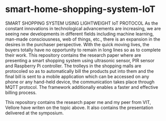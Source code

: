 # smart-home-shopping-system-IoT
SMART SHOPPING SYSTEM USING LIGHTWEIGHT IoT PROTOCOL
As the constant innovations in technological advancements are increasing, we are seeing new developments in different fields including machine learning, man-made consciousness, web of things, etc., there is an expansion in the desires in the purchaser perspective. With the quick moving lives, the buyers totally have no opportunity to remain in long lines so as to complete their work. This repository contains the research paper where are presenting a smart shopping system using ultrasonic sensor, PIR sensor and Raspberry Pi controller. The trolleys in the shopping malls are protocoled so as to automatically bill the products put into them and the final bill is sent to a mobile application which can be accessed on any phone or any hand-held device, the communication takes place through MQTT protocol. The framework additionally enables a faster and effective billing process.

This repository contains the research paper me and my peer from VIT, Vellore have writen on the topic above. It also contains the presentation delivered at the symposium. 
